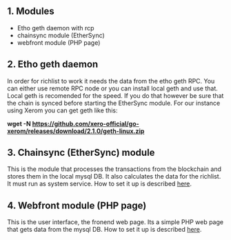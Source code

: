 ## 1. Modules

- Etho geth daemon with rcp
- chainsync module (EtherSync)
- webfront module (PHP page)

## 2. Etho geth daemon

In order for richlist to work it needs the data from the etho geth RPC. You can either use remote RPC node or you can install local geth and use that. Local geth is recomended for the speed. If you do that however be sure that the chain is synced before starting the EtherSync module. For our instance using Xerom you can get geth like this:

**wget -N https://github.com/xero-official/go-xerom/releases/download/2.1.0/geth-linux.zip**

## 3. Chainsync (EtherSync) module

This is the module that processes the transactions from the blockchain and stores them in the local mysql DB. It also calculates the data for the richlist. It must run as system service. How to set it up is described [here](https://github.com/def670/Xerom-richlist/blob/master/richlist/chainsync/).

## 4. Webfront module (PHP page)

This is the user interface, the fronend web page. Its a simple PHP web page that gets data from the mysql DB. How to set it up is described [here](https://github.com/def670/Xerom-richlist/tree/master/richlist/webfront).
